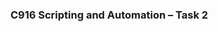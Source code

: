 ### C916 Scripting and Automation – Task 2

<!-- 
<#

.SYNOPSIS

This script restores Active Directory OU's and reconfigures SQL Server 2019.

.DESCRIPTION

A. Create a PowerShell script named “restore.ps1” within the “Requirements2” folder. For the first line, create a comment and include your first and last name along with your student ID.

Note: The remainder of this task shall be completed within the same script file, “restore.ps1.”

B. Write a single script within the “restore.ps1” file that performs all of the following functions without user interaction:

1. Create an Active Directory organizational unit (OU) named “finance.”

2. Import the financePersonnel.csv file (found in the “Requirements2” directory) into your Active Directory domain and directly into the finance OU. Be sure to include the following properties:

• First Name

• Last Name

• Display Name (First Name + Last Name, including a space between)

• Postal Code

• Office Phone

• Mobile Phone

3. Create a new database on the UCERTIFY3 SQL server instance called “ClientDB”.

4. Create a new table and name it “Client_A_Contacts.” Add this table to your new database.

5. Insert the data from the attached “NewClientData.csv” file (found in the “Requirements2” folder) into the table created in part B4.

C. Apply exception handling using try-catch for System.OutOfMemoryException.

D. Run the script within the uCertify environment. After the script executes successfully, run the following cmdlets individually from within your Requirements2 directory:

1. Get-ADUser -Filter * -SearchBase “ou=finance,dc=ucertify,dc=com” -Properties DisplayName,PostalCode,OfficePhone,MobilePhone > .\AdResults.txt

2. Invoke-Sqlcmd -Database ClientDB –ServerInstance .\UCERTIFY3 -Query ‘SELECT * FROM dbo.Client_A_Contacts’ > .\SqlResults.txt

Note: Ensure you have all of the following files intact within the “Requirements2” folder, including the original files:

• “export.ps1”

• “restore.ps1”

• “AdResults.txt”

• “SqlResults.txt”

.NOTES Version: 1.0 Author: Anthony Dewayne Davis Creation Date: 21 August 2021 Purpose: Initial Script Development

#> 
-->